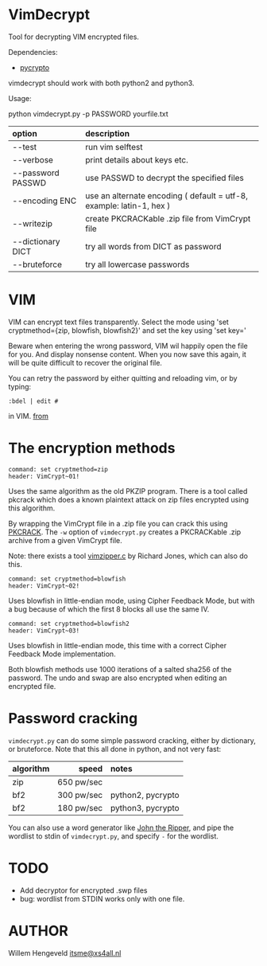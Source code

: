 VimDecrypt
==========

Tool for decrypting VIM encrypted files.

Dependencies:
 * [pycrypto](https://pypi.python.org/pypi/pycrypto)

vimdecrypt should work with both python2 and python3.


Usage:

   python vimdecrypt.py -p PASSWORD yourfile.txt

| option             | description
|:------------------ |:-------------------------
| --test             | run vim selftest
| --verbose          | print details about keys etc.
| --password PASSWD  | use PASSWD to decrypt the specified files
| --encoding ENC     | use an alternate encoding ( default = utf-8, example: latin-1, hex )
| --writezip         | create PKCRACKable .zip file from VimCrypt file
| --dictionary DICT  | try all words from DICT as password
| --bruteforce       | try all lowercase passwords


VIM
===

VIM can encrypt text files transparently.
Select the mode using 'set cryptmethod={zip, blowfish, blowfish2}'
and set the key using 'set key=<secret>'

Beware when entering the wrong password, VIM wil happily open the file for you.
And display nonsense content.
When you now save this again, it will be quite difficult to recover the original file.

You can retry the password by either quitting and reloading vim, or by typing:

    :bdel | edit #

in VIM. [from](http://stackoverflow.com/questions/22353221/not-able-to-recover-vim-encrypted-file-after-set-key)


The encryption methods
======================

    command: set cryptmethod=zip
    header: VimCrypt~01!

Uses the same algorithm as the old PKZIP program.
There is a tool called pkcrack which does a known plaintext attack
on zip files encrypted using this algorithm.

By wrapping the VimCrypt file in a .zip file you can crack this
using [PKCRACK](https://www.unix-ag.uni-kl.de/~conrad/krypto/pkcrack.html).
The `-w` option of `vimdecrypt.py` creates a PKCRACKable .zip archive from a given VimCrypt file.

Note: there exists a tool [vimzipper.c](http://pastebin.com/7gKp6P3J) by Richard Jones, which
can also do this.


    command: set cryptmethod=blowfish
    header: VimCrypt~02!

Uses blowfish in little-endian mode, using Cipher Feedback Mode, but with a bug because of which the first 8 blocks all use the same IV.


    command: set cryptmethod=blowfish2
    header: VimCrypt~03!

Uses blowfish in little-endian mode, this time with a correct Cipher Feedback Mode implementation.


Both blowfish methods use 1000 iterations of a salted sha256 of the password.
The undo and swap are also encrypted when editing an encrypted file.


Password cracking
=================

`vimdecrypt.py` can do some simple password cracking, either by dictionary, or bruteforce.
Note that this all done in python, and not very fast:

| algorithm | speed  |  notes
|:---- | -----------:|:----
|  zip | 650 pw/sec  |
|  bf2 | 300 pw/sec  | python2, pycrypto
|  bf2 | 180 pw/sec  | python3, pycrypto


You can also use a word generator like [John the Ripper](http://www.openwall.com/john/), and pipe the wordlist
to stdin of `vimdecrypt.py`, and specify `-` for the wordlist.


TODO
====

 * Add decryptor for encrypted .swp files
 * bug: wordlist from STDIN works only with one file.


AUTHOR
======

Willem Hengeveld <itsme@xs4all.nl>


